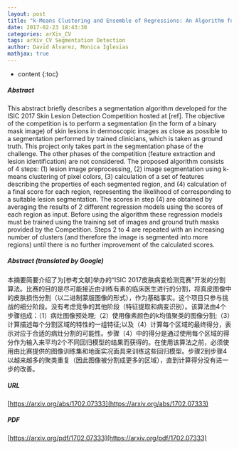 ```yaml
---
layout: post
title: "k-Means Clustering and Ensemble of Regressions: An Algorithm for the ISIC 2017 Skin Lesion Segmentation Challenge"
date: 2017-02-23 18:43:30
categories: arXiv_CV
tags: arXiv_CV Segmentation Detection
author: David Alvarez, Monica Iglesias
mathjax: true
---
```


* content
{:toc}

##### Abstract
This abstract briefly describes a segmentation algorithm developed for the ISIC 2017 Skin Lesion Detection Competition hosted at [ref]. The objective of the competition is to perform a segmentation (in the form of a binary mask image) of skin lesions in dermoscopic images as close as possible to a segmentation performed by trained clinicians, which is taken as ground truth. This project only takes part in the segmentation phase of the challenge. The other phases of the competition (feature extraction and lesion identification) are not considered. The proposed algorithm consists of 4 steps: (1) lesion image preprocessing, (2) image segmentation using k-means clustering of pixel colors, (3) calculation of a set of features describing the properties of each segmented region, and (4) calculation of a final score for each region, representing the likelihood of corresponding to a suitable lesion segmentation. The scores in step (4) are obtained by averaging the results of 2 different regression models using the scores of each region as input. Before using the algorithm these regression models must be trained using the training set of images and ground truth masks provided by the Competition. Steps 2 to 4 are repeated with an increasing number of clusters (and therefore the image is segmented into more regions) until there is no further improvement of the calculated scores.

##### Abstract (translated by Google)
本摘要简要介绍了为[参考文献]举办的“ISIC 2017皮肤病变检测竞赛”开发的分割算法。比赛的目的是尽可能接近由训练有素的临床医生进行的分割，将真皮图像中的皮肤损伤分割（以二进制蒙版图像的形式），作为基础事实。这个项目只参与挑战的细分阶段。没有考虑竞争的其他阶段（特征提取和病变识别）。该算法由4个步骤组成：（1）病灶图像预处理;（2）使用像素颜色的k均值聚类的图像分割;（3）计算描述每个分割区域的特性的一组特征;以及（4）计算每个区域的最终得分，表示对应于合适的病灶分割的可能性。步骤（4）中的得分是通过使用每个区域的得分作为输入来平均2个不同回归模型的结果而获得的。在使用该算法之前，必须使用由比赛提供的图像训练集和地面实况面具来训练这些回归模型。步骤2到步骤4以越来越多的聚类重复（因此图像被分割成更多的区域），直到计算得分没有进一步的改善。

##### URL
[https://arxiv.org/abs/1702.07333](https://arxiv.org/abs/1702.07333)

##### PDF
[https://arxiv.org/pdf/1702.07333](https://arxiv.org/pdf/1702.07333)

